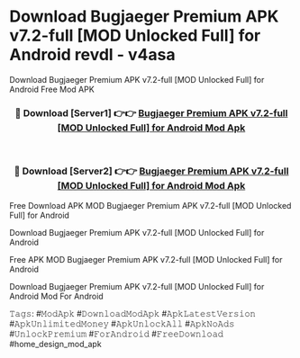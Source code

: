 # Download Bugjaeger Premium APK v7.2-full [MOD Unlocked Full] for Android revdl - v4asa
Download Bugjaeger Premium APK v7.2-full [MOD Unlocked Full] for Android Free Mod APK

<div align="center">
<h3>🔴 Download [Server1] 👉👉 <a href="https://apk-comot.site?title=Bugjaeger_Premium_APK_v7.2-full_[MOD_Unlocked_Full]_for_Android">Bugjaeger Premium APK v7.2-full [MOD Unlocked Full] for Android Mod Apk</a></h3><br>

<h3>🔴 Download [Server2] 👉👉 <a href="https://apk-comot.site?title=Bugjaeger_Premium_APK_v7.2-full_[MOD_Unlocked_Full]_for_Android">Bugjaeger Premium APK v7.2-full [MOD Unlocked Full] for Android Mod Apk</a></h3>
</div>


Free Download APK MOD Bugjaeger Premium APK v7.2-full [MOD Unlocked Full] for Android

Download Bugjaeger Premium APK v7.2-full [MOD Unlocked Full] for Android 

Free APK MOD Bugjaeger Premium APK v7.2-full [MOD Unlocked Full] for Android 

Download Bugjaeger Premium APK v7.2-full [MOD Unlocked Full] for Android Mod For Android

𝚃𝚊𝚐𝚜: #𝙼𝚘𝚍𝙰𝚙𝚔 #𝙳𝚘𝚠𝚗𝚕𝚘𝚊𝚍𝙼𝚘𝚍𝙰𝚙𝚔 #𝙰𝚙𝚔𝙻𝚊𝚝𝚎𝚜𝚝𝚅𝚎𝚛𝚜𝚒𝚘𝚗 #𝙰𝚙𝚔𝚄𝚗𝚕𝚒𝚖𝚒𝚝𝚎𝚍𝙼𝚘𝚗𝚎𝚢 #𝙰𝚙𝚔𝚄𝚗𝚕𝚘𝚌𝚔𝙰𝚕𝚕 #𝙰𝚙𝚔𝙽𝚘𝙰𝚍𝚜 #𝚄𝚗𝚕𝚘𝚌𝚔𝙿𝚛𝚎𝚖𝚒𝚞𝚖 #𝙵𝚘𝚛𝙰𝚗𝚍𝚛𝚘𝚒𝚍 #𝙵𝚛𝚎𝚎𝙳𝚘𝚠𝚗𝚕𝚘𝚊𝚍 #home_design_mod_apk